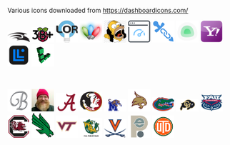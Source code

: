 Various icons downloaded from https://dashboardicons.com/

<img src="png/falcon.jpg" alt="falcon" width="50"> <img src="png/Raspberry_Pi_3B+.png" alt="pi3b+" width="50"> <img src="png/lor.jpg" alt="lor" width="50"> <img src="png/espartstick.png" alt="espartstick" width="50"> <img src="png/homersimpson.png" alt="homersimpson" width="50"> <img src="png/speedtest-tracker-icon.png" alt="Speedtest-Tracker" width="50"> <img src="png/shlink.png" alt="Shlink" width="50"> <img src="png/uptimekuma.png" alt="Uptime Kuma" width="50"> <img src="png/yahoo.png" alt="Yahoo" width="50"> <img src="png/linksys.png" alt="Yahoo" width="50"> <img src="png/linode.png" alt="Yahoo" width="50"> 

<BR><BR><img src="png/b.png" alt="B" width="50"> <img src="png/Yukon-Cornelius.png" alt="Yukon Cornelius" width="50"> <img src="png/Alabama.png" alt="alabama" width="50"> <img src="png/FSU.png" alt="FSU" width="50"> <img src="png/Memphis.png" alt="Memphis" width="50"> <img src="png/txst.png" alt="Texas State" width="50"> <img src="png/uf.png" alt="Florida" width="50"> <img src="png/cu.png" alt="Colorado" width="50"> <img src="png/fau.png" alt="FAU" width="50"> <img src="png/sc.png" alt="S Carolina" width="50"> <img src="png/unt.png" alt="UNT" width="50"> <img src="png/vt.png" alt="VT" width="50"> <img src="png/wm.png" alt="WM" width="50"> <img src="png/UVA.png" alt="WM" width="50"> <img src="png/tpe.png" alt="WM" width="50"> <img src="png/UTD.jpg" alt="WM" width="50">
